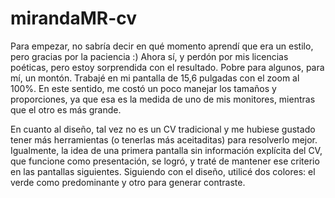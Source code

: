 # mirandaMR-cv
Para empezar, no sabría decir en qué momento aprendí que era un estilo, pero gracias por la paciencia :)
Ahora sí, y perdón por mis licencias poéticas, pero estoy sorprendida con el resultado. Pobre para algunos, para mí, un montón.
Trabajé en mi pantalla de 15,6 pulgadas con el zoom al 100%. En este sentido, me costó un poco manejar los tamaños y proporciones, ya que esa es la medida de uno de mis monitores, mientras que el otro es más grande.

En cuanto al diseño, tal vez no es un CV tradicional y me hubiese gustado tener más herramientas (o tenerlas más aceitaditas) para resolverlo mejor. Igualmente, la idea de una primera pantalla sin información explícita del CV, que funcione como presentación, se logró, y traté de mantener ese criterio en las pantallas siguientes.
Siguiendo con el diseño, utilicé dos colores: el verde como predominante y otro para generar contraste.

